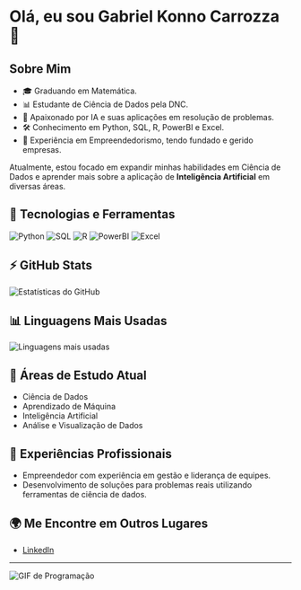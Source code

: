 # Olá, eu sou Gabriel Konno Carrozza 👋

## Sobre Mim
- 🎓 Graduando em Matemática.
- 📊 Estudante de Ciência de Dados pela DNC.
- 🤖 Apaixonado por IA e suas aplicações em resolução de problemas.
- 🛠️ Conhecimento em Python, SQL, R, PowerBI e Excel.
- 🚀 Experiência em Empreendedorismo, tendo fundado e gerido empresas.

Atualmente, estou focado em expandir minhas habilidades em Ciência de Dados e aprender mais sobre a aplicação de **Inteligência Artificial** em diversas áreas.

## 🚀 Tecnologias e Ferramentas
![Python](https://img.shields.io/badge/-Python-blue?style=flat-square&logo=python)
![SQL](https://img.shields.io/badge/-SQL-blue?style=flat-square&logo=postgresql)
![R](https://img.shields.io/badge/-R-276DC3?style=flat-square&logo=r)
![PowerBI](https://img.shields.io/badge/-PowerBI-F2C811?style=flat-square&logo=powerbi)
![Excel](https://img.shields.io/badge/-Excel-217346?style=flat-square&logo=microsoft-excel)

## ⚡ GitHub Stats
![Estatísticas do GitHub](https://github-readme-stats.vercel.app/api?username=SEU_USUARIO&show_icons=true&theme=radical)

## 📊 Linguagens Mais Usadas
![Linguagens mais usadas](https://github-readme-stats.vercel.app/api/top-langs/?username=SEU_USUARIO&layout=compact&theme=radical)

## 🌱 Áreas de Estudo Atual
- Ciência de Dados
- Aprendizado de Máquina
- Inteligência Artificial
- Análise e Visualização de Dados

## 💼 Experiências Profissionais
- Empreendedor com experiência em gestão e liderança de equipes.
- Desenvolvimento de soluções para problemas reais utilizando ferramentas de ciência de dados.

## 🌍 Me Encontre em Outros Lugares
- [LinkedIn](https://www.linkedin.com/in/gabrielkonno/)

---

![GIF de Programação](https://media.giphy.com/media/qgQUggAC3Pfv687qPC/giphy.gif)
